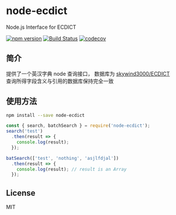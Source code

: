 # node-ecdict

Node.js Interface for ECDICT

[![npm version](https://img.shields.io/npm/v/node-ecdict.svg)](https://www.npmjs.com/package/node-ecdict) [![Build Status](https://travis-ci.org/HiuYanChong/node-ecdict.svg?branch=master)](https://travis-ci.org/HiuYanChong/node-ecdict) [![codecov](https://codecov.io/gh/HiuYanChong/node-ecdict/branch/master/graph/badge.svg)](https://codecov.io/gh/HiuYanChong/node-ecdict)

## 简介

提供了一个英汉字典 node 查询接口，
数据库为 [skywind3000/ECDICT](https://github.com/skywind3000/ECDICT)       
查询所得字段含义与引用的数据库保持完全一致

## 使用方法

```bash
npm install --save node-ecdict
```

```js
const { search, batchSearch } = require('node-ecdict');
search('test')
  .then(result => {
    console.log(result);
  });

batSearch(['test', 'nothing', 'asjlfdjal'])
  .then(result => {
    console.log(result); // result is an Array
  });
```

## License

MIT